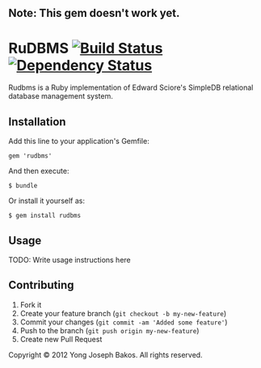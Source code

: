 ## Note: This gem doesn't work yet.

# RuDBMS [![Build Status](https://secure.travis-ci.org/ybakos/rudbms.png)](http://travis-ci.org/ybakos/rudbms) [![Dependency Status](https://gemnasium.com/ybakos/rudbms.png)](http://gemnasium.com/ybakos/rudbms)

Rudbms is a Ruby implementation of Edward Sciore's SimpleDB relational database management system.

## Installation

Add this line to your application's Gemfile:

    gem 'rudbms'

And then execute:

    $ bundle

Or install it yourself as:

    $ gem install rudbms

## Usage

TODO: Write usage instructions here

## Contributing

1. Fork it
2. Create your feature branch (`git checkout -b my-new-feature`)
3. Commit your changes (`git commit -am 'Added some feature'`)
4. Push to the branch (`git push origin my-new-feature`)
5. Create new Pull Request

Copyright &copy; 2012 Yong Joseph Bakos. All rights reserved.